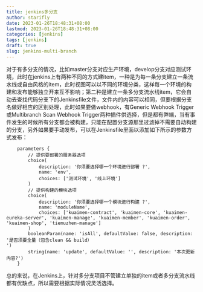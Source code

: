 ```yaml
---
title: jenkins多分支
author: starifly
date: 2023-01-26T18:48:31+08:00
lastmod: 2023-01-26T18:48:31+08:00
categories: [jenkins]
tags: [jenkins]
draft: true
slug: jenkins-multi-branch
---
```


对于有多分支的情况，比如master分支对应生产环境，develop分支对应测试环境，此时在jenkins上有两种不同的方式建item，一种是为每一条分支建立一条流水线或自由风格的item，此时视图可以以不同的环境分类，这样每一个环境的构建和发布能够独立开来互不影响；第二种是建立一条多分支流水线item，它会自动去查找代码分支下的Jenkinsfile文件，文件内的内容可以相同，但要根据分支名做好相应的区别处理，此时如果要做webhook，有Generic Webhook Trigger或Multibranch Scan Webhook Trigger两种插件供选择，但是都有弊端，当有事件发生的时候所有分支都会被构建，只能在配置分支源那里过滤掉不需要自动构建的分支，另外如果要手动发布，可以在Jenkinsfile里面以添加如下所示的参数方式发布：

```
    parameters {
        // 提供要部署的服务器选项
        choice(
            description: '你须要选择哪一个环境进行部署 ?',
            name: 'env',
            choices: ['测试环境', '线上环境']
        )
        // 提供构建的模块选项
        choice(
            description: '你须要选择哪一个模块进行构建 ?',
            name: 'moduleName',
            choices: ['kuaimen-contract', 'kuaimen-core', 'kuaimen-eureka-server', 'kuaimen-manage', 'kuaimen-member', 'kuaimen-order', 'kuaimen-shop', 'tiemuzhen-manage']
        )
        booleanParam(name: 'isAll', defaultValue: false, description: '是否须要全量（包含clean && build）
')
        string(name: 'update', defaultValue: '', description: '本次更新内容?')
    }
```

总的来说，在Jenkins上，针对多分支项目不管建立单独的item或者多分支流水线都有优缺点，所以需要根据实际情况灵活选择。
